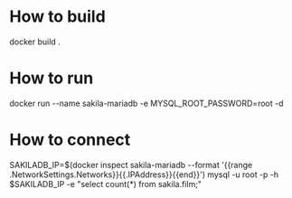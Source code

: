 # How to build
docker build .

# How to run
docker run --name sakila-mariadb -e MYSQL_ROOT_PASSWORD=root -d <imagename>

# How to connect
SAKILADB\_IP=$(docker inspect sakila-mariadb --format '{{range .NetworkSettings.Networks}}{{.IPAddress}}{{end}}')
mysql -u root -p -h $SAKILADB_IP -e "select count(*) from sakila.film;"
